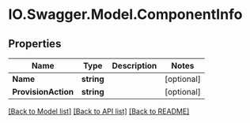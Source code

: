 # IO.Swagger.Model.ComponentInfo
## Properties

Name | Type | Description | Notes
------------ | ------------- | ------------- | -------------
**Name** | **string** |  | [optional] 
**ProvisionAction** | **string** |  | [optional] 

[[Back to Model list]](../README.md#documentation-for-models) [[Back to API list]](../README.md#documentation-for-api-endpoints) [[Back to README]](../README.md)

